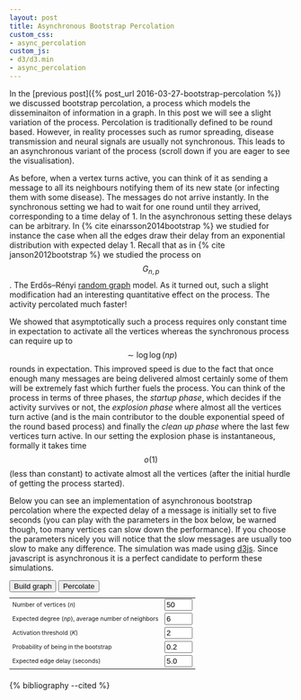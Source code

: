 ```yaml
---
layout: post
title: Asynchronous Bootstrap Percolation
custom_css:
- async_percolation
custom_js:
- d3/d3.min
- async_percolation
---
```

In the [previous post]({% post_url 2016-03-27-bootstrap-percolation %})
we discussed bootstrap percolation, a process which models the
disseminaiton of information in a graph. In this post we will see a
slight variation of the process. Percolation is traditionally defined to
be round based. However, in reality processes such as rumor spreading,
disease transmission and neural signals are usually not synchronous.
This leads to an asynchronous variant of the process (scroll down if you
are eager to see the visualisation).

As before, when a vertex turns active, you can think of it as sending a
message to all its neighbours notifying them of its new state (or
infecting them with some disease). The messages do not arrive instantly.
In the synchronous setting  we had to wait for one round until they
arrived, corresponding to a time delay of 1. In the asynchronous setting
these delays can be arbitrary. In {% cite einarsson2014bootstrap %} we
studied for instance the case when all the edges draw their delay from
an exponential distribution with expected delay 1. Recall that as in {%
cite janson2012bootstrap %} we studied the process on $$G_{n,p}$$. The
Erdős–Rényi [random
graph](https://en.wikipedia.org/wiki/Erdős–Rényi_model) model. As it
turned out, such a slight modification had an interesting quantitative
effect on the process. The activity percolated much faster!

We showed that asymptotically such a process requires only constant time
in expectation to activate all the vertices whereas the synchronous
process can require up to $$\sim\log\log(np)$$ rounds in expectation.
This improved speed is due to the fact that once enough many messages
are being delivered almost certainly some of them will be extremely fast
which further fuels the process. You can think of the process in terms
of three phases, the *startup phase*, which decides if the activity
survives or not, the *explosion phase* where almost all the vertices
turn active (and is the main contributor to the double exponential speed
of the round based process) and finally the *clean up phase* where the
last few vertices turn active. In our setting the explosion phase is
instantaneous, formally it takes time $$o(1)$$ (less than constant) to
activate almost all the vertices (after the initial hurdle of getting
the process started).

Below you can see an implementation of asynchronous bootstrap
percolation where the expected delay of a message is initially set to
five seconds (you can play with the parameters in the box below, be
warned though, too many vertices can slow down the performance). If you
choose the parameters nicely you will notice that the slow messages are
usually too slow to make any difference. The simulation was made using
[d3js](https://d3js.org). Since javascript is asynchronous it is a
perfect candidate to perform these simulations.

<div id="simulation">
</div>

<form onsubmit="create_graph(); return false;" style="margin-bottom:20px">
  <input type="button" value="Build graph" onclick="create_graph()">
  <input type="button" value="Percolate" onclick="percolate()">
  <table style="max-width: 720px; font-size:75%; margin-bottom:10px">
  <tr>
    <td>
    <label for="nodeCount">Number of vertices (<i>n</i>)</label>
    </td>
    <td>
      <input id="nodeCount" type="text" value="50" style="width: 50px;">
    </td>
  </tr>
  <tr>
    <td>
    <label for="nNeighbours">Expected degree (<i>np</i>), average number
    of neighbors</label>
    </td>
    <td>
      <input id="nNeighbours" type="text" value="6" style="width: 50px;">
    </td>
  </tr>
  <tr>
    <td>
    <label for="kPerc">Activation threshold (<i>K</i>)</label>
    </td>
    <td>
      <input id="kPerc" type="text" value="2" style="width: 50px;">
    </td>
  </tr>
  <tr>
    <td>
    <label for="pBootstrap">Probability of being in the bootstrap</label>
    </td>
    <td>
      <input id="pBootstrap" type="text" value="0.2" style="width: 50px;">
    </td>
  </tr>
  <tr>
    <td>
    <label for="delay">Expected edge delay (seconds)</label>
    </td>
    <td>
      <input id="delay" type="text" value="5.0" style="width: 50px;">
    </td>
  </tr>
</table>
</form>

<p class="message" id="message" style="visibility:hidden;">

</p>


{% bibliography --cited %}

